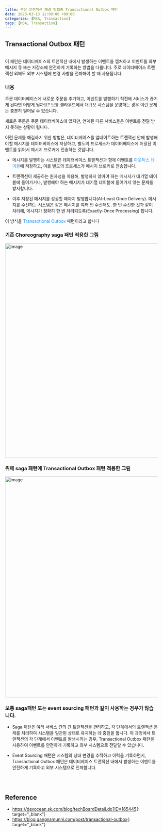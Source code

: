 ```yaml
---
title: 분산 트랜잭션 해결 방법중 Transactional Outbox 패턴
date: 2023-03-13 12:00:00 +09:00
categories: [MSA, Transaction]
tags: [MSA, Transaction]
---
```


## **Transactional Outbox 패턴**

<hr style="height: 2px; border: none; background-color: white;" />

이 패턴은 데이터베이스의 트랜잭션 내에서 발생하는 이벤트를 캡처하고 이벤트를 외부 메시지 큐 또는 저장소에 안전하게 기록하는 방법을 다룹니다. 주로 데이터베이스 트랜잭션 외에도 외부 시스템에 변경 사항을 전파해야 할 때 사용됩니다.

### **내용**

주문 데이터베이스에 새로운 주문을 추가하고, 이벤트를 발행하기 직전에 서비스가 끊기게 된다면 어떻게 될까요? 보통 클라우드에서 대규모 시스템을 운영하는 경우 이런 문제는 충분히 일어날 수 있습니다.

새로운 주문은 주문 데이터베이스에 있지만, 연계된 다른 서비스들은 이벤트를 전달 받지 못하는 상황이 됩니다.

이런 문제를 해결하기 위한 방법은, 데이터베이스를 업데이트하는 트랜잭션 안에 발행해야할 메시지를 데이터베이스에 저장하고, 별도의 프로세스가 데이터베이스에 저장된 이벤트를 읽어서 메시지 브로커에 전송하는 것입니다.

- 메시지를 발행하는 시스템은 데이터베이스 트랜잭션과 함께 이벤트를 <font color='dodgerblue'>아웃박스 테이블</font>에 저장하고, 이를 별도의 프로세스가 메시지 브로커로 전송합니다. 


- 트랜잭션이 제공하는 원자성을 이용해, 발행하지 않아야 하는 메시지가 대기열 테이블에 들어가거나, 발행해야 하는 메시지가 대기열 테이블에 들어가지 않는 문제를 방지합니다.


- 이후 저장된 메시지를 성공할 때까지 발행합니다(At-Least Once Delivery). 메시지를 수신하는 시스템은 같은 메시지를 여러 번 수신해도. 한 번 수신한 것과 같이 처리해, 메시지가 정확히 한 번 처리되도록(Exactly-Once Processing) 합니다.

이 방식을 <font color='dodgerblue'>Transactional Outbox</font> 패턴이라고 합니다


### **기존 Choreography  saga 패턴 적용한 그림**

<img width="706" alt="image" src="https://github.com/rlatmd0829/rlatmd0829.github.io/assets/70622731/2b12f37e-fffa-4a38-b0e0-9d1b5355e4af">


### **위에 saga 패턴에 Transactional Outbox 패턴 적용한 그림**

<img width="728" alt="image" src="https://github.com/rlatmd0829/rlatmd0829.github.io/assets/70622731/04d50c20-d568-4470-b7e0-4f1329a2ff35">


### **보통 saga패턴 또는 event sourcing 패턴과 같이 사용하는 경우가 많습니다.**

- Saga 패턴은 여러 서비스 간의 긴 트랜잭션을 관리하고, 각 단계에서의 트랜잭션 문제를 처리하여 시스템을 일관된 상태로 유지하는 데 중점을 둡니다. 이 과정에서 트랜잭션의 각 단계에서 이벤트를 발생시키는 경우, Transactional Outbox 패턴을 사용하여 이벤트를 안전하게 기록하고 외부 시스템으로 전달할 수 있습니다.

- Event Sourcing 패턴은 시스템의 상태 변경을 추적하고 이력을 기록하면서, Transactional Outbox 패턴은 데이터베이스 트랜잭션 내에서 발생하는 이벤트를 안전하게 기록하고 외부 시스템으로 전파합니다.




<br>
<hr style="height: 2px; border: none; background-color: white;" />



## **Reference**

- <https://devocean.sk.com/blog/techBoardDetail.do?ID=165445>{: target="_blank"}
- <https://blog.gangnamunni.com/post/transactional-outbox>{: target="_blank"}
